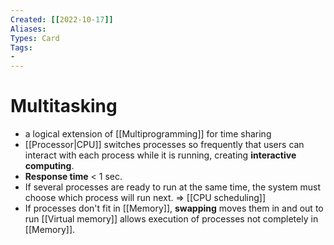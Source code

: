 ```yaml
---
Created: [[2022-10-17]]
Aliases: 
Types: Card
Tags: 
- 
---
```

# Multitasking
- a logical extension of [[Multiprogramming]] for time sharing
- [[Processor|CPU]] switches processes so frequently that users can interact with each process while it is running, creating **interactive computing**. 
- **Response time** < 1 sec. 
- If several processes are ready to run at the same time, the system must choose which process will run next. $\Rightarrow$ [[CPU scheduling]]
- If processes don't fit in [[Memory]], **swapping** moves them in and out to run [[Virtual memory]] allows execution of processes not completely in [[Memory]]. 